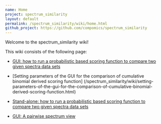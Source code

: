 ```yaml
---
name: Home
project: spectrum_similarity
layout: default
permalink: /spectrum_similarity/wiki/home.html
github_project: https://github.com/compomics/spectrum_similarity
---
```


Welcome to the spectrum_similarity wiki!

This wiki consists of the following page:

   * [GUI: how to run a probabilistic based scoring function to compare two given spectra data sets](/spectrum_similarity/wiki/gui:-how-to-run-a-probabilistic-based-scoring-function-to-compare-two-given-spectra-data-sets.html)

  - [Setting parameters of the GUI for the comparison of cumulative binomial derived scoring function] (/spectrum_similarity/wiki/setting-parameters-of-the-gui-for-the-comparison-of-cumulative-binomial-derived-scoring-function.html)

   - [Stand-alone: how to run a probabilistic based scoring function to compare two given spectra data sets](/spectrum_similarity/wiki/stand-alone:-how-to-run-a-probabilistic-based-scoring-function-to-compare-two-given-spectra-data-sets.html)

   - [GUI: A pairwise spectrum view](/spectrum_similarity/wiki/gui:-a-pairwise-spectrum-view.html)





